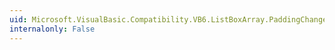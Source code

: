 ```yaml
---
uid: Microsoft.VisualBasic.Compatibility.VB6.ListBoxArray.PaddingChanged
internalonly: False
---
```


